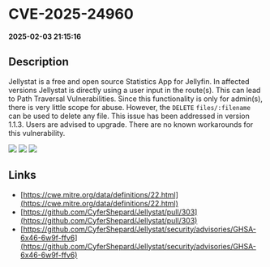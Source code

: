 # CVE-2025-24960

**2025-02-03 21:15:16**

## Description
Jellystat is a free and open source Statistics App for Jellyfin. In affected versions Jellystat is directly using a user input in the route(s). This can lead to Path Traversal Vulnerabilities. Since this functionality is only for admin(s), there is very little scope for abuse. However, the `DELETE` `files/:filename` can be used to delete any file. This issue has been addressed in version 1.1.3. Users are advised to upgrade. There are no known workarounds for this vulnerability.

![](https://img.shields.io/static/v1?label=Score&message=8.7&color=red)
![](https://img.shields.io/static/v1?label=Severity&message=HIGH&color=red)
![](https://img.shields.io/static/v1?label=CWE&message=Traversal&color=green)

## Links
- [https://cwe.mitre.org/data/definitions/22.html](https://cwe.mitre.org/data/definitions/22.html)
- [https://github.com/CyferShepard/Jellystat/pull/303](https://github.com/CyferShepard/Jellystat/pull/303)
- [https://github.com/CyferShepard/Jellystat/security/advisories/GHSA-6x46-6w9f-ffv6](https://github.com/CyferShepard/Jellystat/security/advisories/GHSA-6x46-6w9f-ffv6)
